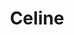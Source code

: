 ---
title: Celine
date: 
draft: false

# descripcion
description : Pulsera de plata 925

materials: Plata 925

color: Plateado

dimensions: 18,5cm largo

code: 03-09-0558

type: "Pulseras"

categories: []

# Images
# first image will be shown in the product page
images:
  # - image: "images/path_to_image"
  # La ubicacion de las imagenes es imagenes/Pulseras/Pulseras.Plata/03-09-0558-celine
  - image: "./images/pulseras/plata/03-09-0558.JPG"
---
